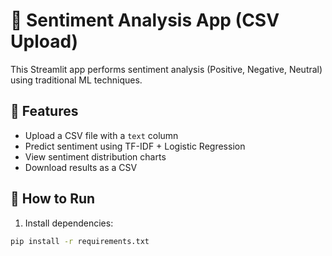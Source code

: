# 🧠 Sentiment Analysis App (CSV Upload)

This Streamlit app performs sentiment analysis (Positive, Negative, Neutral) using traditional ML techniques.

## 📁 Features
- Upload a CSV file with a `text` column
- Predict sentiment using TF-IDF + Logistic Regression
- View sentiment distribution charts
- Download results as a CSV

## 🚀 How to Run

1. Install dependencies:

```bash
pip install -r requirements.txt
